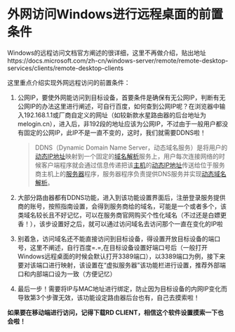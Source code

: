 # 外网访问Windows进行远程桌面的前置条件

Windows的远程访问文档官方阐述的很详细，这里不再做介绍，贴出地址https://docs.microsoft.com/zh-cn/windows-server/remote/remote-desktop-services/clients/remote-desktop-clients

这里重点介绍实现外网远程访问的前置条件：

1. 公网IP，要使外网能访问到目标设备，首要条件是确保有无公网IP，判断有无公网IP的办法这里进行阐述，可自行百度，如何查到公网IP呢？在浏览器中输入192.168.1.1或厂商自定义的网址（如较新款水星路由器的后台地址为melogin.cn），进入后，非192段的地址应该为公网IP，不过由于一般用户都没有固定的公网IP，此IP不是一直不变的，这时，我们就需要DDNS啦！

   > DDNS（Dynamic Domain Name Server，动态域名服务）是将用户的[动态IP地址](https://baike.baidu.com/item/动态IP地址)映射到一个固定的[域名解析](https://baike.baidu.com/item/域名解析/574285)服务上，用户每次连接网络的时候客户端程序就会通过信息传递把该[主机](https://baike.baidu.com/item/主机/455151)的[动态IP地址](https://baike.baidu.com/item/动态IP地址/10688515)传送给位于服务商主机上的[服务器](https://baike.baidu.com/item/服务器)程序，服务器程序负责提供DNS服务并实现[动态域名解析](https://baike.baidu.com/item/动态域名解析/98200)。

2. 大部分路由器都有DDNS功能，进入到该功能设置界面后，注册登录服务提供商的账号，按照指南设置，会得到服务商给的域名，可能是一个或者多个，该类域名较长且不好记忆，可以在服务商官网购买个性化域名（不过还是白嫖更香！），该步设置好之后，就可以通过访问域名去访问那个一直在变化的IP啦
3. 别着急，访问域名还不能直接访问到目标设备，得设置开放目标设备的端口号，这里不阐述，自行百度=.=,在目标设备设置好端口号后（一般打开Windows远程桌面的时候会默认打开3389端口），以3389端口为例，接下来要对该端口进行映射，该设置在“虚拟服务器”该功能栏进行设置，推荐外部端口和内部端口设为一致（方便记忆）
4. 最后一步！需要将IP与MAC地址进行绑定，防止因为目标设备的内网IP变化而导致第3个步骤无效，该功能设定路由器后台也有，自己去摸索啦！

**如果要在移动端进行访问，记得下载RD CLIENT，相信这个软件设置摸索一下也会啦！**

